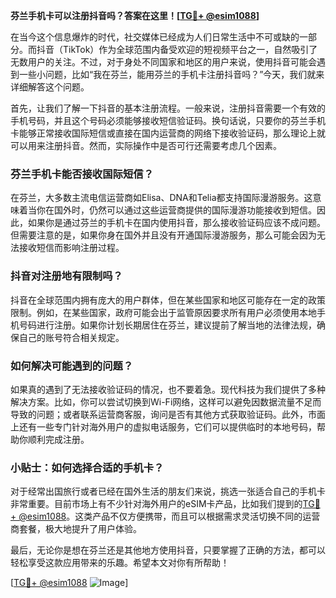**芬兰手机卡可以注册抖音吗？答案在这里！[[TG💪+ @esim1088](https://t.me/s/esim1088)]**

在当今这个信息爆炸的时代，社交媒体已经成为人们日常生活中不可或缺的一部分。而抖音（TikTok）作为全球范围内备受欢迎的短视频平台之一，自然吸引了无数用户的关注。不过，对于身处不同国家和地区的用户来说，使用抖音可能会遇到一些小问题，比如“我在芬兰，能用芬兰的手机卡注册抖音吗？”今天，我们就来详细解答这个问题。

首先，让我们了解一下抖音的基本注册流程。一般来说，注册抖音需要一个有效的手机号码，并且这个号码必须能够接收短信验证码。换句话说，只要你的芬兰手机卡能够正常接收国际短信或直接在国内运营商的网络下接收验证码，那么理论上就可以用来注册抖音。然而，实际操作中是否可行还需要考虑几个因素。

### 芬兰手机卡能否接收国际短信？

在芬兰，大多数主流电信运营商如Elisa、DNA和Telia都支持国际漫游服务。这意味着当你在国外时，仍然可以通过这些运营商提供的国际漫游功能接收到短信。因此，如果你是通过芬兰的手机卡在国内使用抖音，那么接收验证码应该不成问题。但需要注意的是，如果你身在国外并且没有开通国际漫游服务，那么可能会因为无法接收短信而影响注册过程。

### 抖音对注册地有限制吗？

抖音在全球范围内拥有庞大的用户群体，但在某些国家和地区可能存在一定的政策限制。例如，在某些国家，政府可能会出于监管原因要求所有用户必须使用本地手机号码进行注册。如果你计划长期居住在芬兰，建议提前了解当地的法律法规，确保自己的账号符合相关规定。

### 如何解决可能遇到的问题？

如果真的遇到了无法接收验证码的情况，也不要着急。现代科技为我们提供了多种解决方案。比如，你可以尝试切换到Wi-Fi网络，这样可以避免因数据流量不足而导致的问题；或者联系运营商客服，询问是否有其他方式获取验证码。此外，市面上还有一些专门针对海外用户的虚拟电话服务，它们可以提供临时的本地号码，帮助你顺利完成注册。

### 小贴士：如何选择合适的手机卡？

对于经常出国旅行或者已经在国外生活的朋友们来说，挑选一张适合自己的手机卡非常重要。目前市场上有不少针对海外用户的eSIM卡产品，比如我们提到的[TG💪+ @esim1088](https://t.me/s/esim1088)。这类产品不仅方便携带，而且可以根据需求灵活切换不同的运营商套餐，极大地提升了用户体验。

最后，无论你是想在芬兰还是其他地方使用抖音，只要掌握了正确的方法，都可以轻松享受这款应用带来的乐趣。希望本文对你有所帮助！

[[TG💪+ @esim1088](https://t.me/s/esim1088) ![Image](https://i.postimg.cc/4NQfJmqS/Snipaste-2025-05-13-00-14-12.png)]